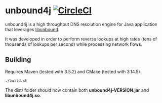 # unbound4j [![CircleCI](https://circleci.com/gh/OpenNMS/unbound4j.svg?style=svg)](https://circleci.com/gh/OpenNMS/unbound4j)

unbound4j is a high throughput DNS resolution engine for Java application that leverages [libunbound](https://nlnetlabs.nl/documentation/unbound/libunbound/).

It was developed in order to perform reverse lookups at high rates (tens of thousands of lookups per second) while processing network flows.

Building
--------

Requires Maven (tested with 3.5.2) and CMake (tested with 3.14.5)

```sh
./build.sh
```

The dist/ folder should now contain both **unbound4j-VERSION.jar** and **libunbound4j.so**.

